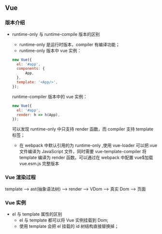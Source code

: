 <!--
 * @Author: your name
 * @Date: 2020-02-27 09:19:45
 * @LastEditTime: 2020-02-27 11:27:52
 * @LastEditors: Please set LastEditors
 * @Description: In User Settings Edit
 * @FilePath: \vue-note\Vue.md
 -->

## Vue

### 版本介绍

- runtime-only 与 runtime-compile 版本的区别

  - runtime-only 是运行时版本，compiler 有编译功能；
  - runtime-only 版本中 vue 实例：

  ```javascript
  new Vue({
  	el: '#app',
  	components: {
  		App,
  	},
  	template: '<App/>',
  });
  ```

  runtime-compiler 版本中的 vue 实例：

  ```javascript
  new Vue({
  	el: '#app',
  	render: h => h(App),
  });
  ```

  可以发现 runtime-only 中只支持 render 函数，而 compiler 支持 template 标签；

  - 在 webpack 中默认引用的为 runtime-only ,使用 vue-loader 可以把.vue 文件编译为 JavaScript 文件，同时需要 vue-template-compiler 将 template 编译为 render 函数。可以通过在 webpack 中配置 vue\$加载 vue.esm.js 完整版本

### Vue 渲染过程

template --> ast(抽象语法树) --> render --> VDom --> 真实 Dom --> 页面

### Vue 实例

- el 与 template 属性的区别
  - el 与 template 都可以将 Vue 实例挂载到 Dom;
  - 使用 template 会把 el 挂载的 id 树结构直接替换掉；
